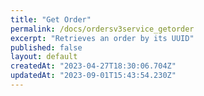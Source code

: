 ```yaml
---
title: "Get Order"
permalink: /docs/ordersv3service_getorder
excerpt: "Retrieves an order by its UUID"
published: false
layout: default
createdAt: "2023-04-27T18:30:06.704Z"
updatedAt: "2023-09-01T15:43:54.230Z"
---
```

